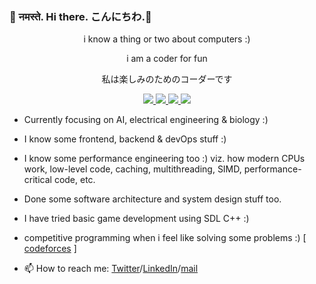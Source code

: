 ### 👋 नमस्ते. Hi there. こんにちわ.👋 

<p align="center" >i know a thing or two about computers :) </p>
<p align="center" >i am a coder for fun</p>
<p align="center" >私は楽しみのためのコーダーです  </p>

<!-- Hola. Bonjour. hallo. 您好. salve. Привет. 안녕하세요 -->
<!--
**ascyrax/ascyrax** is a ✨ _special_ ✨ repository because its `README.md` (this file) appears on your GitHub profile.

Here are some ideas to get you started:

- 🔭 I’m currently working on ...
-🌱 I’m currently learning
- 👯 I’m looking to collaborate on ...
- 🤔 I’m looking for help with ...
- 💬 Ask me about ...
- 📫 How to reach me:
- 😄 Pronouns: ...
- ⚡ Fun fact: ...
-->
<p align="center">
  <a href="https://twitter.com/ascyrax">
    <img src="https://img.shields.io/twitter/url?color=blue&label=twitter&logo=twitter&style=social&url=https%3A%2F%2Ftwitter.com%2Fascyrax" />
  </a>
  <a href="https://codeforces.com/profile/izuku_midoriya"> 
    <img src="https://img.shields.io/twitter/url?color=blue&label=codeforces&logo=codeforces&logoColor=red&style=social&url=https%3A%2F%2Ftwitter.com%2Fascyrax" />
  </a>
  <a href="https://www.codechef.com/users/darklord99"> 
    <img src="https://img.shields.io/twitter/url?color=blue&label=codechef&logo=codechef&logoColor=green&style=social&url=https%3A%2F%2Ftwitter.com%2Fascyrax" />
  <a href="https://www.linkedin.com/in/ascyrax/"> 
    <img src="https://img.shields.io/twitter/url?color=blue&label=linkedIn&logo=linkedIN&logoColor=blue&style=social&url=https%3A%2F%2Ftwitter.com%2Fascyrax" />
  </a>
</p>
    
- Currently focusing on AI, electrical engineering & biology :)
- I know some frontend, backend & devOps stuff :)
- I know some performance engineering too :) viz. how modern CPUs work, low-level code, caching, multithreading, SIMD, performance-critical code, etc. 
- Done some software architecture and system design stuff too.
- I have tried basic game development using SDL C++ :)
- competitive programming when i feel like solving some problems :) [ [codeforces](https://codeforces.com/profile/izuku_midoriya/) ]

- 📫 How to reach me: [Twitter](https://twitter.com/ascyrax)/[LinkedIn](https://www.linkedin.com/in/ascyrax/)/[mail](mailto:ascyrax00@gmail.com)



